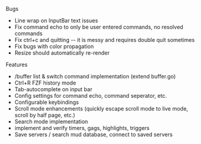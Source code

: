 
Bugs

* Line wrap on InputBar text issues
* Fix command echo to only be user entered commands, no resolved commands
* Fix ctrl+c and quitting -- it is messy and requires double quit sometimes
* Fix bugs with color propagation
* Resize should automatically re-render


Features


* /buffer list & switch command implementation (extend buffer.go)
* Ctrl+R FZF history mode
* Tab-autocomplete on input bar
* Config settings for command echo, command seperator, etc.
* Configurable keybindings
* Scroll mode enhancements (quickly escape scroll mode to live mode, scroll by half page, etc.)
* Search mode implementation
* implement and verify timers, gags, highlights, triggers
* Save servers / search mud database, connect to saved servers

